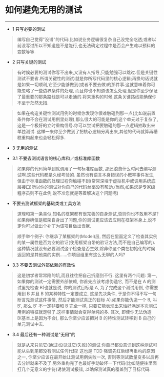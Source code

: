 # 如何避免无用的测试
--------

* 1 只写必要的测试

> 编写自己觉得"没谱"的代码:比如说业务逻辑很复杂自己没完全吃透;或者以前没写过所以不知道是不是能行,也无法确定过程中是否会产生难以预料的变数等等.

* 2 只写关键的测试

> 有时候必要的测试你写不出来,又没有人指导,只能勉强可以跳过.但是关键性测试不要省.所谓关键性的测试:就是你所写代码里的核心逻辑;再换句话说就是如果一切顺利,它至少能够做到(或者不要去做)的那件事.这就意味着你可能忽略了一些边界条件的处理, 而且你也不知道该怎么处理,但是你至少保证了最重要的那条路线是可以走通的.将来重构的时候,这条关键路线能确保你不至于茫然无措.

> 如果在构造关键性测试用例的时候你发现你很难触碰到那一点(比如说前置条件你不会在测试用例里处理),那么很大的可能是你的这个单元过于复杂了,这是一个极好的立时重构信号.你可以尝试把要触碰的那一点逻辑抽取出来单独测试. 这样一来你至少做到了把核心逻辑分离出来,其他的代码就算再糟糕重构起来也会轻松得多.

* 3 无用的测试
 + 3.1 不要去测试语言的核心库和／或标准库函数

 > 如果你的代码简单到就调用了一句标准库函数, 那还浪费什么时间去编写测试啊.这些代码都是久经考验的. 虽然也有语言本身错误的小概率事件发生, 但由于标准函数的处理过程你触碰不到(常常深埋于虚拟机中或调用系统底层接口)所以你的测试对你自己的代码丝毫没有帮助.(当然,如果您是专家级程序员则不在此例,说不准您就是等着解决这个问题呢)

 - 不要去测试框架的基础类或工具方法

 > 道理和第一条类似,知名的框架都有很完善的自身测试,否则你也不敢用不是? 如果你确信是框架自身出了问题,你的测试更应该去应用在框架本身上,说不定你可以做出个补丁为该项目做出贡献.

 > 顺手举个例子: 你继承了某框架的(Model)层, 然后在里面定义了检查其实例的某一属性是否为空的验证(使用框架自带的验证方法,而不是自己编写的).这种情况就没有必要测试这个检查是否生效,除非你这个类在初始化的时候返回的是其他类的实例……你项目组里有这么无聊的人吗?

 - 3.3 不要去测试外部依赖的有效性

 > 这是初学者常常陷的坑,而且往往把自己折磨到不行.
这里有两个问题: 第一, 如果你的测试一定需要外部依赖, 你首先应该考虑伪造它, 而不是在 A 的测试里先检查 B(也就是说, 你的测试目标是 A, 为了完成这个测试用例, 你需要用到 B 并且 B 的某种特性一定要成立, 这是先决条件, 于是你不得不写一句断言先测试这件事情, 然后才能测试真正的目标 A).如果你能伪造一个 B, 叫 B', 那么 B' 不一定非要和 B 完全一样, 只要它能表现出来恰好满足本次测试用例的特征就足够了.这样事情就会变得单纯的多.
其次, 即使你无法伪造 B(基本上是因为不会), 那么你至少应该把对 B 的特性测试转移到 B 自己的单元测试中去.

 - 3.4 最后还有一种测试是"无用"的

 > 就是从来只见它(通过)没见过它(失败)的测试.你自己都没意识到这种测试可能从头到尾都没有测试任何代码! 这也是 TDD 强调先红后绿再重构的原因之一, 你至少应该在最开始让测试用例失败一次, 否则等测试数量变多以后再去分辨就来不及了.另外重构完了也最好手动破坏一下代码(比如随便往里面打几个无意义的字符)诱使测试报错, 以确保测试真的覆盖到了目标代码.

